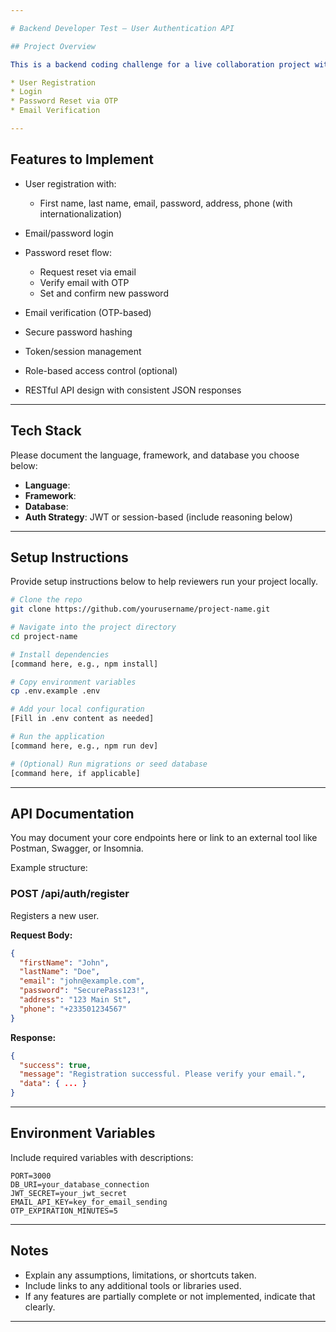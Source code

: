 ```yaml
---

# Backend Developer Test – User Authentication API

## Project Overview

This is a backend coding challenge for a live collaboration project with a frontend developer. The goal is to build a secure, well-structured authentication system to support the following flows from the provided Figma design:

* User Registration
* Login
* Password Reset via OTP
* Email Verification

---
```


## Features to Implement

* User registration with:

  * First name, last name, email, password, address, phone (with internationalization)
* Email/password login
* Password reset flow:

  * Request reset via email
  * Verify email with OTP
  * Set and confirm new password
* Email verification (OTP-based)
* Secure password hashing
* Token/session management
* Role-based access control (optional)
* RESTful API design with consistent JSON responses

---

## Tech Stack

Please document the language, framework, and database you choose below:

* **Language**:
* **Framework**:
* **Database**:
* **Auth Strategy**: JWT or session-based (include reasoning below)

---

## Setup Instructions

Provide setup instructions below to help reviewers run your project locally.

```bash
# Clone the repo
git clone https://github.com/yourusername/project-name.git

# Navigate into the project directory
cd project-name

# Install dependencies
[command here, e.g., npm install]

# Copy environment variables
cp .env.example .env

# Add your local configuration
[Fill in .env content as needed]

# Run the application
[command here, e.g., npm run dev]

# (Optional) Run migrations or seed database
[command here, if applicable]
```

---

## API Documentation

You may document your core endpoints here or link to an external tool like Postman, Swagger, or Insomnia.

Example structure:

### POST /api/auth/register

Registers a new user.

**Request Body:**

```json
{
  "firstName": "John",
  "lastName": "Doe",
  "email": "john@example.com",
  "password": "SecurePass123!",
  "address": "123 Main St",
  "phone": "+233501234567"
}
```

**Response:**

```json
{
  "success": true,
  "message": "Registration successful. Please verify your email.",
  "data": { ... }
}
```

---

## Environment Variables

Include required variables with descriptions:

```
PORT=3000
DB_URI=your_database_connection
JWT_SECRET=your_jwt_secret
EMAIL_API_KEY=key_for_email_sending
OTP_EXPIRATION_MINUTES=5
```

---

## Notes

* Explain any assumptions, limitations, or shortcuts taken.
* Include links to any additional tools or libraries used.
* If any features are partially complete or not implemented, indicate that clearly.

---